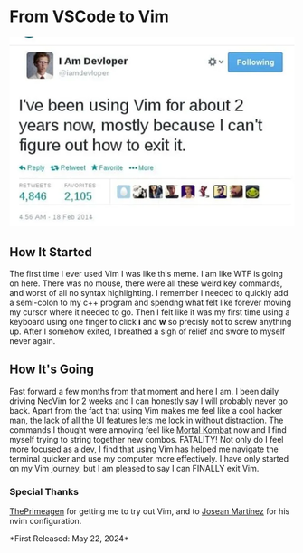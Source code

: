 # From VSCode to Vim

![Vim Meme](../images/writing/vim.webp)

## How It Started

The first time I ever used Vim I was like this meme. I am like WTF is going on here. There was no mouse,
there were all these weird key commands, and worst of all no syntax highlighting. I remember I needed to quickly
add a semi-colon to my c++ program and spendng what felt like forever moving my cursor where it needed to go.
Then I felt like it was my first time using a keyboard using one finger to click **i** and **w** so precisly not to
screw anything up. After I somehow exited, I breathed a sigh of relief and swore to myself never again.

## How It's Going

Fast forward a few months from that moment and here I am. I been daily driving NeoVim for 2 weeks and I can honestly say I will probably never go
back. Apart from the fact that using Vim makes me feel like a cool hacker man, the lack of all the UI features lets me lock in without
distraction. The commands I thought were annoying feel like [Mortal Kombat](https://en.wikipedia.org/wiki/Mortal_Kombat) now and I find myself trying to string
together new combos. FATALITY! Not only do I feel more focused as a dev, I find that using Vim has helped me navigate the terminal quicker and
use my computer more effectively. I have only started on my Vim journey, but I am pleased to say I can FINALLY exit Vim.

### Special Thanks

[ThePrimeagen](https://www.youtube.com/c/theprimeagen) for getting me to try out Vim, and to [Josean Martinez](https://www.youtube.com/channel/UC_NZ6qLS9oJgsMKQhqAkg-w) for his nvim configuration.

<span>\*First Released: May 22, 2024\*</span>
